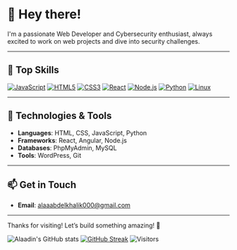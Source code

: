 # 👋 Hey there!

I'm a passionate Web Developer and Cybersecurity enthusiast, always excited to work on web projects and dive into security challenges.

---

## 💪 Top Skills

[![JavaScript](https://img.shields.io/badge/JavaScript-%23323330.svg?style=flat-square&logo=javascript&logoColor=%23F7DF1E)](https://developer.mozilla.org/en-US/docs/Web/JavaScript)
[![HTML5](https://img.shields.io/badge/HTML5-%23E34F26.svg?style=flat-square&logo=html5&logoColor=white)](https://developer.mozilla.org/en-US/docs/Web/HTML)
[![CSS3](https://img.shields.io/badge/CSS3-%231572B6.svg?style=flat-square&logo=css3&logoColor=white)](https://developer.mozilla.org/en-US/docs/Web/CSS)
[![React](https://img.shields.io/badge/React-%2361DAFB.svg?style=flat-square&logo=react&logoColor=black)](https://reactjs.org/)
[![Node.js](https://img.shields.io/badge/Node.js-%23339933.svg?style=flat-square&logo=node.js&logoColor=white)](https://nodejs.org/) 
[![Python](https://img.shields.io/badge/Python-%2314354C.svg?style=flat-square&logo=python&logoColor=white)](https://www.python.org/)
[![Linux](https://img.shields.io/badge/Linux-%23FCC624.svg?style=flat-square&logo=linux&logoColor=black)](https://www.linux.org/)

---

## 🔧 Technologies & Tools

- **Languages**: HTML, CSS, JavaScript, Python  
- **Frameworks**: React, Angular, Node.js  
- **Databases**: PhpMyAdmin, MySQL  
- **Tools**: WordPress, Git  

---

## 📫 Get in Touch

- **Email**: [alaaabdelkhalik000@gmail.com](mailto:alaaabdelkhalik000@gmail.com)

---

Thanks for visiting! Let’s build something amazing! 🚀 

![Alaadin's GitHub stats](https://github-readme-stats.vercel.app/api?username=alaadinak&show_icons=true&theme=radical)
[![GitHub Streak](https://github-readme-streak-stats.herokuapp.com/?user=alaadinak&theme=radical)](https://git.io/streak-stats)
![Visitors](https://img.shields.io/badge/Visitors-0-brightgreen)
